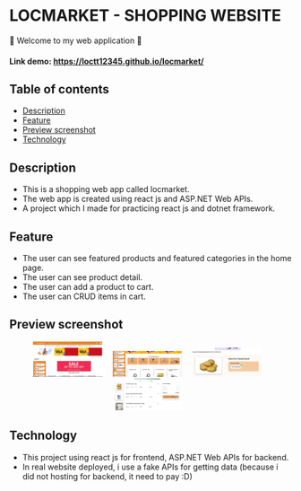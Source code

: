 # LOCMARKET - SHOPPING WEBSITE
:wave: Welcome to my web application :wave: 

#### Link demo: https://loctt12345.github.io/locmarket/

## Table of contents
- [Description](#description)
- [Feature](#feature)
- [Preview screenshot](#preview-screenshot)
- [Technology](#technology)

## Description
- This is a shopping web app called locmarket.
- The web app is created using react js and ASP.NET Web APIs.
- A project which I made for practicing react js and dotnet framework.
## Feature
- The user can see featured products and featured categories in the home page.
- The user can see product detail.
- The user can add a product to cart.
- The user can CRUD items in cart.
## Preview screenshot
<div align="center">
  <img src="https://github.com/loctt12345/locmarket/blob/main/preview/preview1.png" alt="Homepage products management" width="25%">
  </img> &nbsp;&nbsp; <img src="https://github.com/loctt12345/locmarket/blob/main/preview/preview2.png" alt="Dashboard profit" width="25%"></img> &nbsp;&nbsp;
  <img src="https://github.com/loctt12345/locmarket/blob/main/preview/preview3.png" alt="Order Management" width="25%"></img> &nbsp;&nbsp;
  <img src="https://github.com/loctt12345/locmarket/blob/main/preview/preview4.png" alt="Order Management" width="25%"></img> &nbsp;&nbsp;
</div>

## Technology
- This project using react js for frontend, ASP.NET Web APIs for backend.
- In real website deployed, i use a fake APIs for getting data (because i did not hosting for backend, it need to pay :D)

